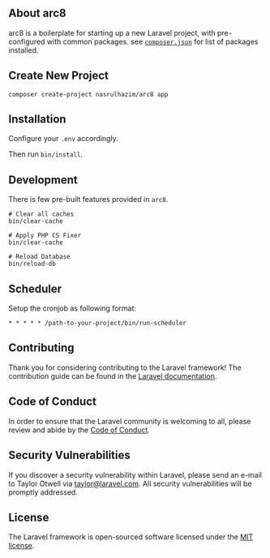 ## About arc8

arc8 is a boilerplate for starting up a new Laravel project, with pre-configured with common packages. see [`composer.json`](composer.json) for list of packages installed.

## Create New Project

```
composer create-project nasrulhazim/arc8 app
```

## Installation

Configure your `.env` accordingly.

Then run `bin/install`.

## Development

There is few pre-built features provided in `arc8`.

```
# Clear all caches
bin/clear-cache

# Apply PHP CS Fixer
bin/clear-cache

# Reload Database
bin/reload-db
```

## Scheduler

Setup the cronjob as following format:

```
* * * * * /path-to-your-project/bin/run-scheduler
```

## Contributing

Thank you for considering contributing to the Laravel framework! The contribution guide can be found in the [Laravel documentation](https://laravel.com/docs/contributions).

## Code of Conduct

In order to ensure that the Laravel community is welcoming to all, please review and abide by the [Code of Conduct](https://laravel.com/docs/contributions#code-of-conduct).

## Security Vulnerabilities

If you discover a security vulnerability within Laravel, please send an e-mail to Taylor Otwell via [taylor@laravel.com](mailto:taylor@laravel.com). All security vulnerabilities will be promptly addressed.

## License

The Laravel framework is open-sourced software licensed under the [MIT license](https://opensource.org/licenses/MIT).
